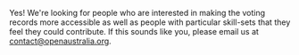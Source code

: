 Yes! We're looking for people who are interested in making the voting records more accessible as
well as people with particular skill-sets that they feel they could contribute. If this sounds
like you, please email us at [contact@openaustralia.org](mailto:contact@openaustralia.org).

